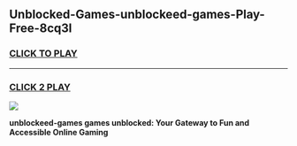 
## Unblocked-Games-unblockeed-games-Play-Free-8cq3l
<h3>
<a href="https://premium76.site?title=unblockeed-games&ref=15A">CLICK TO PLAY</a></h3>
<hr>

<h3>
<a href="https://premium76.site?title=unblockeed-games&ref=15A">CLICK 2 PLAY</a>
  
</h3>

<a href="https://premium76.site?title=unblockeed-games&ref=15A"><img src="https://clearcache.store/games.png"></a>


**unblockeed-games games unblocked: Your Gateway to Fun and Accessible Online Gaming**
